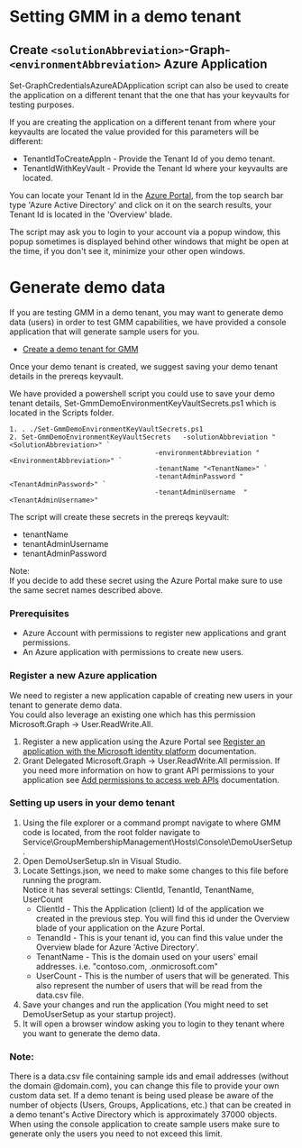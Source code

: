# Setting GMM in a demo tenant

## Create `<solutionAbbreviation>`-Graph-`<environmentAbbreviation>` Azure Application

Set-GraphCredentialsAzureADApplication script can also be used to create the application on a different tenant that the one that has your keyvaults for testing purposes.

If you are creating the application on a different tenant from where your keyvaults are located the value provided for this parameters will be different:

-   TenantIdToCreateAppIn - Provide the Tenant Id of you demo tenant.
-   TenantIdWithKeyVault - Provide the Tenant Id where your keyvaults are located.

You can locate your Tenant Id in the [Azure Portal](http://portal.azure.com/), from the top search bar type 'Azure Active Directory' and click on it on the search results, your Tenant Id is located in the 'Overview' blade.

The script may ask you to login to your account via a popup window, this popup sometimes is displayed behind other windows that might be open at the time, if you don't see it, minimize your other open windows.

# Generate demo data

If you are testing GMM in a demo tenant, you may want to generate demo data (users) in order to test GMM capabilities, we have provided a console application that will generate sample users for you.

-   [Create a demo tenant for GMM](/Documentation/CreateDemoTenant/CreateDemoTenant.md)

Once your demo tenant is created, we suggest saving your demo tenant details in the prereqs keyvault.

We have provided a powershell script you could use to save your demo tenant details, Set-GmmDemoEnvironmentKeyVaultSecrets.ps1 which is located in the Scripts folder.

    1. . ./Set-GmmDemoEnvironmentKeyVaultSecrets.ps1
    2. Set-GmmDemoEnvironmentKeyVaultSecrets   -solutionAbbreviation "<SolutionAbbreviation>" `
                                        -environmentAbbreviation "<EnvironmentAbbreviation>" `
                                        -tenantName "<TenantName>" `
                                        -tenantAdminPassword "<TenantAdminPassword>" `
                                        -tenantAdminUsername  "<TenantAdminUsername>"

The script will create these secrets in the prereqs keyvault:

-   tenantName
-   tenantAdminUsername
-   tenantAdminPassword

Note:  
If you decide to add these secret using the Azure Portal make sure to use the same secret names described above.

### Prerequisites

-   Azure Account with permissions to register new applications and grant permissions.
-   An Azure application with permissions to create new users.

### Register a new Azure application

We need to register a new application capable of creating new users in your tenant to generate demo data.  
You could also leverage an existing one which has this permission Microsoft.Graph -> User.ReadWrite.All.

1. Register a new application using the Azure Portal see [Register an application with the Microsoft identity platform](https://docs.microsoft.com/en-us/azure/active-directory/develop/quickstart-register-app) documentation.
2. Grant Delegated Microsoft.Graph -> User.ReadWrite.All permission. If you need more information on how to grant API permissions to your application see [Add permissions to access web APIs](https://docs.microsoft.com/en-us/azure/active-directory/develop/quickstart-configure-app-access-web-apis#add-permissions-to-access-web-apis) documentation.

### Setting up users in your demo tenant

1. Using the file explorer or a command prompt navigate to where GMM code is located, from the root folder navigate to Service\GroupMembershipManagement\Hosts\Console\DemoUserSetup.
2. Open DemoUserSetup.sln in Visual Studio.
3. Locate Settings.json, we need to make some changes to this file before running the program.  
   Notice it has several settings: ClientId, TenantId, TenantName, UserCount
    - ClientId - This the Application (client) Id of the application we created in the previous step. You will find this id under the Overview blade of your application on the Azure Portal.
    - TenandId - This is your tenant id, you can find this value under the Overview blade for Azure 'Active Directory'.
    - TenantName - This is the domain used on your users' email addresses. i.e. "contoso.com, <MyDomain>.onmicrosoft.com"
    - UserCount - This is the number of users that will be generated. This also represent the number of users that will be read from the data.csv file.
4. Save your changes and run the application (You might need to set DemoUserSetup as your startup project).
5. It will open a browser window asking you to login to they tenant where you want to generate the demo data.

### Note:

There is a data.csv file containing sample ids and email addresses (without the domain @domain.com), you can change this file to provide your own custom data set.
If a demo tenant is being used please be aware of the number of objects (Users, Groups, Applications, etc.) that can be created in a demo tenant's Active Directory which is approximately 37000 objects. When using the console application to create sample users make sure to generate only the users you need to not exceed this limit.